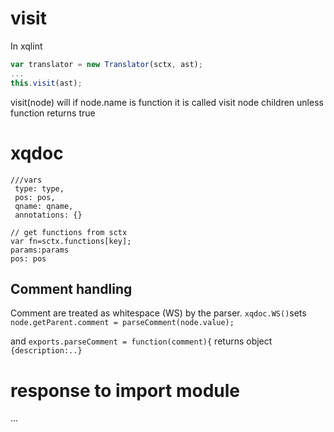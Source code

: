 # visit
In xqlint
```javascript
var translator = new Translator(sctx, ast); 
...
this.visit(ast);
```
visit(node) will
if node.name is function it is called 
visit node children unless function returns true
# xqdoc

```
///vars
 type: type,
 pos: pos,
 qname: qname,
 annotations: {}

// get functions from sctx
var fn=sctx.functions[key];
params:params
pos: pos
```
## Comment handling
Comment are treated as whitespace (WS) by the parser.
`xqdoc.WS()`sets `node.getParent.comment = parseComment(node.value);`

and
`exports.parseComment = function(comment){` returns object `{description:..}`

# response to import module

...

